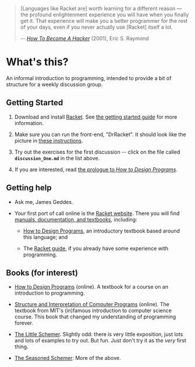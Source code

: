 
> [Languages like Racket are] worth learning for a different reason — the
> profound enlightenment experience you will have when you finally get it. That
> experience will make you a better programmer for the rest of your days, even
> if you never actually use [Racket] itself a lot.  
>
> -- *[How To Become A Hacker][hacker-howto]* (2001), Eric S. Raymond


What's this?
============

An informal introduction to programming, intended to provide a bit of structure
for a weekly discussion group.


Getting Started
---------------

1. Download and install [Racket][Racket download]. See
   [the getting started guide][Racket getting_started] for more information.

2. Make sure you can run the front-end, "DrRacket". It should look like the
   picture in [these instructions][DrRacket interface_essentials].

3. Try out the exercises for the first discussion -- click on the file called
   **`discussion_One.md`** in the list above.

4. If you are interested, read
   [the prologue to _How to Design Programs_][HtDP Prologue].


Getting help
------------

* Ask me, James Geddes. 

* Your first port of call online is the [Racket website][]. There you will find
  [manuals, documentation, and textbooks][Racket documentation], including:

	- [How to Design Programs][HtDP], an introductory textbook based around this
      language; and

	- The [Racket guide][], if you already have some experience with programming.
	

Books (for interest)
--------------------

* [How to Design Programs][HtDP] (online). A textbook for a course on an
  introduction to programming.

* [Structure and Interpretation of Computer Programs][SICP] (online). The
  textbook from MIT's (in)famous introduction to computer science course. This
  book that changed my understanding of programming forever.

* [The Little Schemer][]. Slightly odd: there is very little exposition, just
  lots and lots of examples to try out. But fun. Just don't try it as the *very*
  first thing.

* [The Seasoned Schemer][]: More of the above. 


[Racket getting_started]: http://docs.racket-lang.org/getting-started/index.html
[Racket website]: http://racket-lang.org
[Racket documentation]: http://docs.racket-lang.org
[Racket guide]: http://docs.racket-lang.org/guide/index.html
[Racket download]: http://racket-lang.org/download/
[HtDP Prologue]: http://www.ccs.neu.edu/home/matthias/HtDP2e/part_prologue.html
[The Little Schemer]: http://www.ccs.neu.edu/home/matthias/BTLS/
[The Seasoned Schemer]: http://www.ccs.neu.edu/home/matthias/BTSS/
[SICP]: http://mitpress.mit.edu/sicp/
[HtDP]: http://www.htdp.org
[hacker-howto]: http://www.catb.org/esr/faqs/hacker-howto.html
[DrRacket interface_essentials]: http://docs.racket-lang.org/drracket/interface-essentials.html
